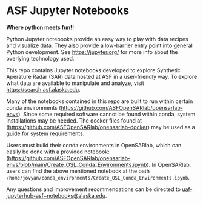 # ASF Jupyter Notebooks
__Where python meets fun!!__

Python Jupyter notebooks provide an easy way to play with data recipes and visualize data. They also provide a low-barrier entry point into general Python development. See https://jupyter.org/ for more info about the overlying technology used.

This repo contains Jupyter notebooks developed to explore Synthetic Aperature Radar (SAR) data hosted at ASF in a user-friendly way. To explore what data are available to manipulate and analyze, visit https://search.asf.alaska.edu.

Many of the notebooks contained in this repo are built to run within certain conda environments (https://github.com/ASFOpenSARlab/opensarlab-envs). Since some required software cannot be found within conda, system installations may be needed. The docker files found at (https://github.com/ASFOpenSARlab/opensarlab-docker) may be used as a guide for system requirements.

Users must build their conda environments in OpenSARlab, which can easily be done with a provided notebook: (https://github.com/ASFOpenSARlab/opensarlab-envs/blob/main/Create_OSL_Conda_Environments.ipynb).
In OpenSARlab, users can find the above mentioned notebook at the path `/home/jovyan/conda_environments/Create_OSL_Conda_Environments.ipynb`.

Any questions and improvement recommendations can be directed to uaf-jupyterhub-asf+notebooks@alaska.edu.
